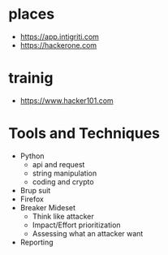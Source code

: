 
# places
- https://app.intigriti.com
- https://hackerone.com

# trainig
- https://www.hacker101.com

# Tools and Techniques
- Python
    - api and request
    - string manipulation
    - coding and crypto
- Brup suit
- Firefox
- Breaker Mideset
    - Think like attacker
    - Impact/Effort prioritization
    - Assessing what an attacker want
- Reporting

